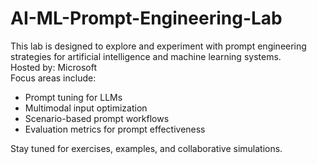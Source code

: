 # AI-ML-Prompt-Engineering-Lab

This lab is designed to explore and experiment with prompt engineering strategies for artificial intelligence and machine learning systems.  
Hosted by: Microsoft  
Focus areas include:
- Prompt tuning for LLMs
- Multimodal input optimization
- Scenario-based prompt workflows
- Evaluation metrics for prompt effectiveness

Stay tuned for exercises, examples, and collaborative simulations.
